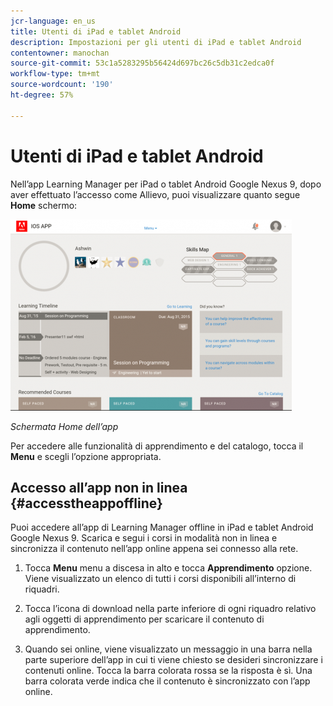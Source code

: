 ```yaml
---
jcr-language: en_us
title: Utenti di iPad e tablet Android
description: Impostazioni per gli utenti di iPad e tablet Android
contentowner: manochan
source-git-commit: 53c1a5283295b56424d697bc26c5db31c2edca0f
workflow-type: tm+mt
source-wordcount: '190'
ht-degree: 57%

---
```




# Utenti di iPad e tablet Android

Nell’app Learning Manager per iPad o tablet Android Google Nexus 9, dopo aver effettuato l’accesso come Allievo, puoi visualizzare quanto segue **Home** schermo:

![](assets/screenshot-2015-08-07-12-24-40-e1439211134842.png)

*Schermata Home dell’app*

Per accedere alle funzionalità di apprendimento e del catalogo, tocca il **Menu** e scegli l’opzione appropriata.

<!--![](assets/menu-ipad.png)-->

## Accesso all’app non in linea {#accesstheappoffline}

Puoi accedere all’app di Learning Manager offline in iPad e tablet Android Google Nexus 9. Scarica e segui i corsi in modalità non in linea e sincronizza il contenuto nell’app online appena sei connesso alla rete.

1. Tocca **Menu** menu a discesa in alto e tocca **Apprendimento** opzione. Viene visualizzato un elenco di tutti i corsi disponibili all’interno di riquadri.
1. Tocca l’icona di download nella parte inferiore di ogni riquadro relativo agli oggetti di apprendimento per scaricare il contenuto di apprendimento.

   <!--![](assets/download-ipad.png)-->

1. Quando sei online, viene visualizzato un messaggio in una barra nella parte superiore dell’app in cui ti viene chiesto se desideri sincronizzare i contenuti online. Tocca la barra colorata rossa se la risposta è sì. Una barra colorata verde indica che il contenuto è sincronizzato con l’app online.

<!--## Track device storage {#trackdevicestorage}

You can monitor your device storage periodically.

Tap the profile icon at the upper-right corner of the app and tap **Device Storage** menu option.

![](assets/app-device-storage.png)

An app storage information dialog appears as shown below.

![](assets/app-storage.png)

Using the app storage information, you can check the total space of device, app and the downloaded courses. This information enables you to download courses accordingly. To delete the downloaded courses in the device, tap X icon adjacent to each course name.-->
